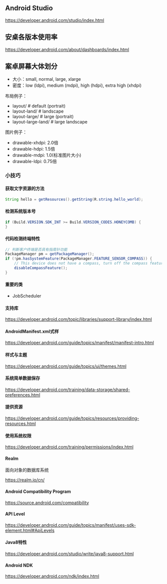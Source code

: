 ## Android Studio

https://developer.android.com/studio/index.html

## 安桌各版本使用率

https://developer.android.com/about/dashboards/index.html

## 案卓屏幕大体划分

* 大小：small, normal, large, xlarge
* 密度：low (ldpi), medium (mdpi), high (hdpi), extra high (xhdpi)

布局例子：

* layout/              # default (portrait)
* layout-land/         # landscape
* layout-large/        # large (portrait)
* layout-large-land/   # large landscape

图片例子：

* drawable-xhdpi: 2.0倍
* drawable-hdpi: 1.5倍
* drawable-mdpi: 1.0(标准图片大小)
* drawable-ldpi: 0.75倍

### 小技巧

#### 获取文字资源的方法

```java
String hello = getResources().getString(R.string.hello_world);
```

#### 检测系统版本号

```java
if (Build.VERSION.SDK_INT >= Build.VERSION_CODES.HONEYCOMB) {
}
```

#### 代码检测终端特性

```java
// 判断客户终端是否具有指南针功能
PackageManager pm = getPackageManager();
if (!pm.hasSystemFeature(PackageManager.FEATURE_SENSOR_COMPASS)) {
    // This device does not have a compass, turn off the compass feature
    disableCompassFeature();
}
```

#### 重要的类

* JobScheduler

#### 支持库

https://developer.android.com/topic/libraries/support-library/index.html

#### AndroidManifest.xml式样

https://developer.android.com/guide/topics/manifest/manifest-intro.html

#### 样式与主题

https://developer.android.com/guide/topics/ui/themes.html

#### 系统简单数据保存

https://developer.android.com/training/data-storage/shared-preferences.html

#### 提供资源

https://developer.android.com/guide/topics/resources/providing-resources.html

#### 使用系统权限

https://developer.android.com/training/permissions/index.html

#### Realm

面向对象的数据库系统

https://realm.io/cn/

#### Android Compatibility Program

https://source.android.com/compatibility

#### API Level

https://developer.android.com/guide/topics/manifest/uses-sdk-element.html#ApiLevels

#### Java8特性

https://developer.android.com/studio/write/java8-support.html

#### Android NDK

https://developer.android.com/ndk/index.html

